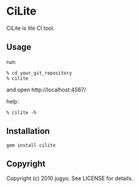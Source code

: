 CiLite
======

CiLite is lite CI tool.

Usage
------

run:

    % cd your_git_repository
    % cilite

and open http://localhost:4567/

help:

    % cilite -h

Installation
------

    gem install cilite

Copyright
------

Copyright (c) 2010 jugyo. See LICENSE for details.
